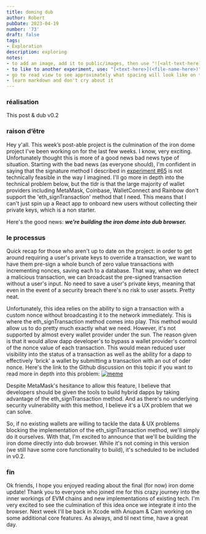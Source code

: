 ```yaml
---
title: doming dub
author: Robert
pubDate: 2023-04-19
number: '73'
draft: false
tags:
- Exploration
description: exploring
notes:
- to add an image, add it to public/images, then use "![<alt-text-here](../../../public/images/image-name-here>.png)"
- to like to another experiment, use: "[<text-here>](<file-name-here>)"
- go to read view to see approximately what spacing will look like on the actual site
- learn markdown and don't cry about it
---
```


### réalisation
This post & dub v0.2

### raison d’être
Hey y'all. This week’s post-able project is the culmination of the iron dome project I've been working on for the last few weeks. I know, very exciting. Unfortunately thought this is more of a good news bad news type of situation. Starting with the bad news (as everyone should), I'm confident in saying that the signature method I described in [experiment #65](https://experiments.gg/experiments/65/) is not technically feasible in the way I imagined. I'll go more in depth into the technical problem below, but the tldr is that the large majority of wallet providers including MetaMask, Coinbase, WalletConnect and Rainbow don't support the 'eth_signTransaction' method that I need. This means that I can't just spin up a React app to onboard new users without collecting their private keys, which is a non starter. 

Here's the good news: ***we're building the iron dome into dub browser.***  

### le processus
Quick recap for those who aren't up to date on the project: in order to get around requiring a user's private keys to override a transaction, we want to have them pre-sign a whole bunch of zero value transactions with incrementing nonces, saving each to a database. That way, when we detect a malicious transaction,  we can broadcast the pre-signed transaction without a user's input. No need to save a user's private keys, meaning that even in the event of a security breach there's no risk to user assets. Pretty neat.

Unfortunately, this idea relies on the ability to sign a transaction with a custom nonce without broadcasting it to the network immediately. This is where the eth_signTransaction method comes into play. This method would allow us to do pretty much exactly what we need. However, it's not supported by almost every wallet provider under the sun. The reason given is that it would allow dapp developer's to bypass a wallet provider's  control of the nonce value of each transaction. This would mean reduced user visibility into the status of a transaction as well as the ability for a dapp to effectively 'brick' a wallet by submitting a transaction with an out of oder nonce. Here's the link to the Github discussion on this topic if you want to read more in depth into this problem:
[![meme](/images/robert/73/github_embed.png)](https://github.com/MetaMask/metamask-extension/issues/3475)

Despite MetaMask's hesitance to allow this feature, I believe that developers should be given the tools to build hybrid dapps by taking advantage of the eth_signTransaction method. And as there's no underlying security vulnerability with this method, I believe it's a UX problem that we can solve. 

So, if no existing wallets are willing to tackle the data & UX problems blocking the implementation of the eth_signTransaction method, we'll simply do it ourselves. With that, I'm excited to announce that we'll be building the iron dome directly into dub browser. While it's not coming in this version (we still have some core functionality to build), it's scheduled to be included in v0.2. 

### fin
Ok friends, I hope you enjoyed reading about the final (for now) iron dome update! Thank you to everyone who joined me for this crazy journey into the inner workings of EVM chains and new implementations of existing tech. I'm very excited to see the culmination of this idea once we integrate it into the browser. Next week I'll be back in Xcode with Anupam & Cam working on some additional core features. As always, and til next time, have a great day.